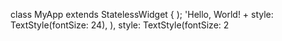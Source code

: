 
class MyApp extends StatelessWidget {
    );
            'Hello, World! +
            style: TextStyle(fontSize: 24),
          ),
            style: TextStyle(fontSize: 2
    
